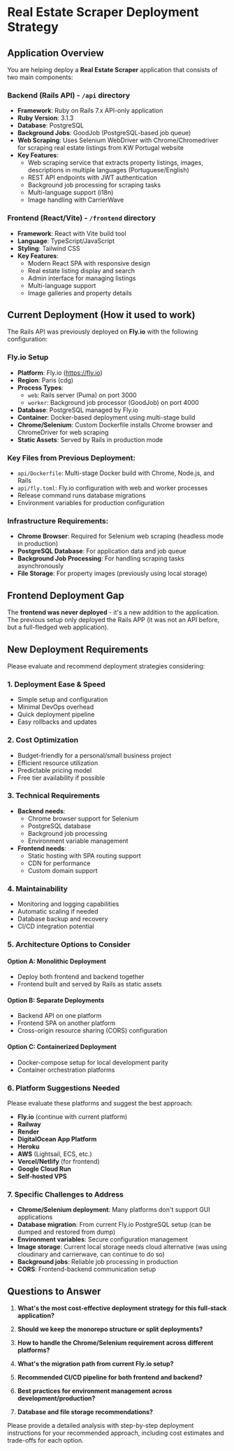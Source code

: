 # Real Estate Scraper Deployment Strategy

## Application Overview

You are helping deploy a **Real Estate Scraper** application that consists of two main components:

### Backend (Rails API) - `/api` directory

- **Framework**: Ruby on Rails 7.x API-only application
- **Ruby Version**: 3.1.3
- **Database**: PostgreSQL
- **Background Jobs**: GoodJob (PostgreSQL-based job queue)
- **Web Scraping**: Uses Selenium WebDriver with Chrome/Chromedriver for scraping real estate listings from KW Portugal website
- **Key Features**:
  - Web scraping service that extracts property listings, images, descriptions in multiple languages (Portuguese/English)
  - REST API endpoints with JWT authentication
  - Background job processing for scraping tasks
  - Multi-language support (i18n)
  - Image handling with CarrierWave

### Frontend (React/Vite) - `/frontend` directory

- **Framework**: React with Vite build tool
- **Language**: TypeScript/JavaScript
- **Styling**: Tailwind CSS
- **Key Features**:
  - Modern React SPA with responsive design
  - Real estate listing display and search
  - Admin interface for managing listings
  - Multi-language support
  - Image galleries and property details

## Current Deployment (How it used to work)

The Rails API was previously deployed on **Fly.io** with the following configuration:

### Fly.io Setup

- **Platform**: Fly.io (https://fly.io)
- **Region**: Paris (cdg)
- **Process Types**:
  - `web`: Rails server (Puma) on port 3000
  - `worker`: Background job processor (GoodJob) on port 4000
- **Database**: PostgreSQL managed by Fly.io
- **Container**: Docker-based deployment using multi-stage build
- **Chrome/Selenium**: Custom Dockerfile installs Chrome browser and ChromeDriver for web scraping
- **Static Assets**: Served by Rails in production mode

### Key Files from Previous Deployment:

- `api/Dockerfile`: Multi-stage Docker build with Chrome, Node.js, and Rails
- `api/fly.toml`: Fly.io configuration with web and worker processes
- Release command runs database migrations
- Environment variables for production configuration

### Infrastructure Requirements:

- **Chrome Browser**: Required for Selenium web scraping (headless mode in production)
- **PostgreSQL Database**: For application data and job queue
- **Background Job Processing**: For handling scraping tasks asynchronously
- **File Storage**: For property images (previously using local storage)

## Frontend Deployment Gap

The **frontend was never deployed** - it's a new addition to the application. The previous setup only deployed the Rails APP (it was not an API before, but a full-fledged web application).

## New Deployment Requirements

Please evaluate and recommend deployment strategies considering:

### 1. **Deployment Ease & Speed**

- Simple setup and configuration
- Minimal DevOps overhead
- Quick deployment pipeline
- Easy rollbacks and updates

### 2. **Cost Optimization**

- Budget-friendly for a personal/small business project
- Efficient resource utilization
- Predictable pricing model
- Free tier availability if possible

### 3. **Technical Requirements**

- **Backend needs**:
  - Chrome browser support for Selenium
  - PostgreSQL database
  - Background job processing
  - Environment variable management
- **Frontend needs**:
  - Static hosting with SPA routing support
  - CDN for performance
  - Custom domain support

### 4. **Maintainability**

- Monitoring and logging capabilities
- Automatic scaling if needed
- Database backup and recovery
- CI/CD integration potential

### 5. **Architecture Options to Consider**

#### Option A: Monolithic Deployment

- Deploy both frontend and backend together
- Frontend built and served by Rails as static assets

#### Option B: Separate Deployments

- Backend API on one platform
- Frontend SPA on another platform
- Cross-origin resource sharing (CORS) configuration

#### Option C: Containerized Deployment

- Docker-compose setup for local development parity
- Container orchestration platforms

### 6. **Platform Suggestions Needed**

Please evaluate these platforms and suggest the best approach:

- **Fly.io** (continue with current platform)
- **Railway**
- **Render**
- **DigitalOcean App Platform**
- **Heroku**
- **AWS** (Lightsail, ECS, etc.)
- **Vercel/Netlify** (for frontend)
- **Google Cloud Run**
- **Self-hosted VPS**

### 7. **Specific Challenges to Address**

- **Chrome/Selenium deployment**: Many platforms don't support GUI applications
- **Database migration**: From current Fly.io PostgreSQL setup (can be dumped and restored from dump)
- **Environment variables**: Secure configuration management
- **Image storage**: Current local storage needs cloud alternative (was using cloudinary and carrierwave, can continue to do so)
- **Background jobs**: Reliable job processing in production
- **CORS**: Frontend-backend communication setup

## Questions to Answer

1. **What's the most cost-effective deployment strategy for this full-stack application?**

2. **Should we keep the monorepo structure or split deployments?**

3. **How to handle the Chrome/Selenium requirement across different platforms?**

4. **What's the migration path from current Fly.io setup?**

5. **Recommended CI/CD pipeline for both frontend and backend?**

6. **Best practices for environment management across development/production?**

7. **Database and file storage recommendations?**

Please provide a detailed analysis with step-by-step deployment instructions for your recommended approach, including cost estimates and trade-offs for each option.
